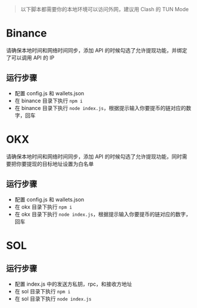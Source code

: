 > 以下脚本都需要你的本地环境可以访问外网，建议用 Clash 的 TUN Mode

# Binance

请确保本地时间和网络时间同步，添加 API 的时候勾选了允许提现功能，并绑定了可以调用 API 的 IP

## 运行步骤

- 配置 config.js 和 wallets.json
- 在 binance 目录下执行 `npm i`
- 在 binance 目录下执行 `node index.js`，根据提示输入你要提币的链对应的数字，回车

# OKX

请确保本地时间和网络时间同步，添加 API 的时候勾选了允许提现功能，同时需要把你要提现的目标地址设置为白名单

## 运行步骤

- 配置 config.js 和 wallets.json
- 在 okx 目录下执行 `npm i`
- 在 okx 目录下执行 `node index.js`，根据提示输入你要提币的链对应的数字，回车

# SOL

## 运行步骤

- 配置 index.js 中的发送方私钥，rpc，和接收方地址
- 在 sol 目录下执行 `npm i`
- 在 sol 目录下执行 `node index.js`

